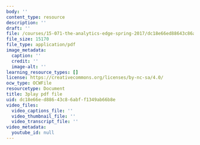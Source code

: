 ```yaml
---
body: ''
content_type: resource
description: ''
draft: ''
file: /courses/15-071-the-analytics-edge-spring-2017/dc18e66ed88643c86abff1349ab66b8e_j1d4_wrUEVs.pdf
file_size: 15170
file_type: application/pdf
image_metadata:
  caption: ''
  credit: ''
  image-alt: ''
learning_resource_types: []
license: https://creativecommons.org/licenses/by-nc-sa/4.0/
ocw_type: OCWFile
resourcetype: Document
title: 3play pdf file
uid: dc18e66e-d886-43c8-6abf-f1349ab66b8e
video_files:
  video_captions_file: ''
  video_thumbnail_file: ''
  video_transcript_file: ''
video_metadata:
  youtube_id: null
---
```

